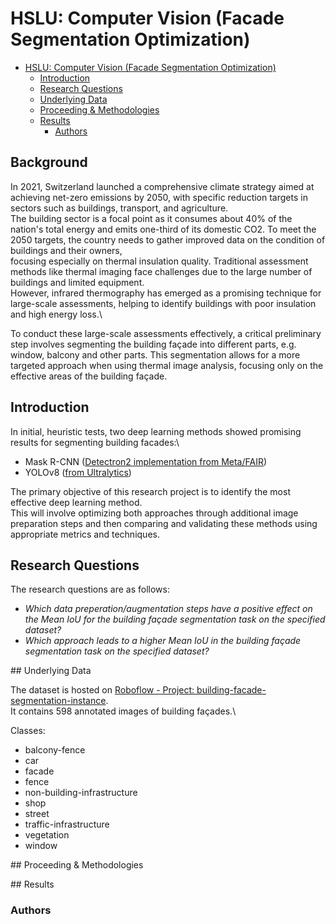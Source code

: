 # HSLU: Computer Vision (Facade Segmentation Optimization)

- [HSLU: Computer Vision (Facade Segmentation Optimization)](#hslu--computer-vision--facade-segmentation-optimization-)
  * [Introduction](#introduction)
  * [Research Questions](#research-questions)
  * [Underlying Data](#underlying-data)
  * [Proceeding & Methodologies](#proceeding---methodologies)
  * [Results](#results)
    + [Authors](#authors)

## Background 

In 2021, Switzerland launched a comprehensive climate strategy aimed at achieving net-zero emissions by 2050, with specific reduction targets in sectors such as buildings, transport, and agriculture.\
The building sector is a focal point as it consumes about 40% of the nation's total energy and emits one-third of its domestic CO2. To meet the 2050 targets, the country needs to gather improved data on the condition of buildings and their owners,\
focusing especially on thermal insulation quality. Traditional assessment methods like thermal imaging face challenges due to the large number of buildings and limited equipment.\
However, infrared thermography has emerged as a promising technique for large-scale assessments, helping to identify buildings with poor insulation and high energy loss.\

To conduct these large-scale assessments effectively, a critical preliminary step involves segmenting the building façade into different parts, e.g. window, balcony and other parts. 
This segmentation allows for a more targeted approach when using thermal image analysis, focusing only on the effective areas of the building façade.

## Introduction

In initial, heuristic tests, two deep learning methods showed promising results for segmenting building facades:\
- Mask R-CNN ([Detectron2 implementation from Meta/FAIR](https://ai.meta.com/tools/detectron2/))
- YOLOv8 ([from Ultralytics](https://docs.ultralytics.com))


The primary objective of this research project is to identify the most effective deep learning method.\
This will involve optimizing both approaches through additional image preparation steps and then comparing and validating these methods using appropriate metrics and techniques.

## Research Questions

The research questions are as follows:

- *Which data preperation/augmentation steps have a positive effect on the Mean IoU for the building façade segmentation task on the specified dataset?*
- *Which approach leads to a higher Mean IoU in the building façade segmentation task on the specified dataset?*

## Underlying Data

The dataset is hosted on [Roboflow - Project: building-facade-segmentation-instance](https://universe.roboflow.com/building-facade/building-facade-segmentation-instance).\
It contains 598 annotated images of building façades.\

Classes:
- balcony-fence
- car
- facade
- fence
- non-building-infrastructure
- shop
- street
- traffic-infrastructure
- vegetation
- window

## Proceeding & Methodologies

## Results


### Authors